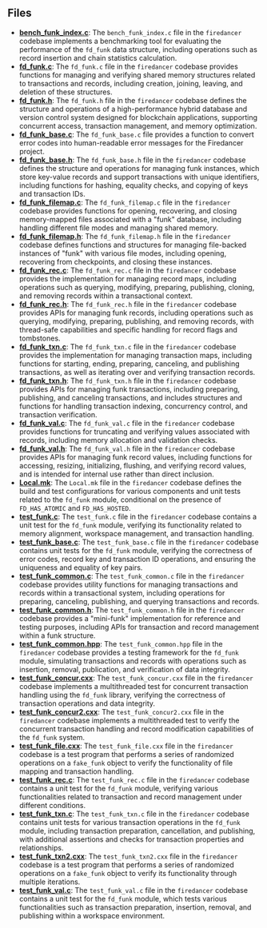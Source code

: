 
## Files
- **[bench_funk_index.c](funk/bench_funk_index.c.driver.md)**: The `bench_funk_index.c` file in the `firedancer` codebase implements a benchmarking tool for evaluating the performance of the `fd_funk` data structure, including operations such as record insertion and chain statistics calculation.
- **[fd_funk.c](funk/fd_funk.c.driver.md)**: The `fd_funk.c` file in the `firedancer` codebase provides functions for managing and verifying shared memory structures related to transactions and records, including creation, joining, leaving, and deletion of these structures.
- **[fd_funk.h](funk/fd_funk.h.driver.md)**: The `fd_funk.h` file in the `firedancer` codebase defines the structure and operations of a high-performance hybrid database and version control system designed for blockchain applications, supporting concurrent access, transaction management, and memory optimization.
- **[fd_funk_base.c](funk/fd_funk_base.c.driver.md)**: The `fd_funk_base.c` file provides a function to convert error codes into human-readable error messages for the Firedancer project.
- **[fd_funk_base.h](funk/fd_funk_base.h.driver.md)**: The `fd_funk_base.h` file in the `firedancer` codebase defines the structure and operations for managing funk instances, which store key-value records and support transactions with unique identifiers, including functions for hashing, equality checks, and copying of keys and transaction IDs.
- **[fd_funk_filemap.c](funk/fd_funk_filemap.c.driver.md)**: The `fd_funk_filemap.c` file in the `firedancer` codebase provides functions for opening, recovering, and closing memory-mapped files associated with a "funk" database, including handling different file modes and managing shared memory.
- **[fd_funk_filemap.h](funk/fd_funk_filemap.h.driver.md)**: The `fd_funk_filemap.h` file in the `firedancer` codebase defines functions and structures for managing file-backed instances of "funk" with various file modes, including opening, recovering from checkpoints, and closing these instances.
- **[fd_funk_rec.c](funk/fd_funk_rec.c.driver.md)**: The `fd_funk_rec.c` file in the `firedancer` codebase provides the implementation for managing record maps, including operations such as querying, modifying, preparing, publishing, cloning, and removing records within a transactional context.
- **[fd_funk_rec.h](funk/fd_funk_rec.h.driver.md)**: The `fd_funk_rec.h` file in the `firedancer` codebase provides APIs for managing funk records, including operations such as querying, modifying, preparing, publishing, and removing records, with thread-safe capabilities and specific handling for record flags and tombstones.
- **[fd_funk_txn.c](funk/fd_funk_txn.c.driver.md)**: The `fd_funk_txn.c` file in the `firedancer` codebase provides the implementation for managing transaction maps, including functions for starting, ending, preparing, canceling, and publishing transactions, as well as iterating over and verifying transaction records.
- **[fd_funk_txn.h](funk/fd_funk_txn.h.driver.md)**: The `fd_funk_txn.h` file in the `firedancer` codebase provides APIs for managing funk transactions, including preparing, publishing, and canceling transactions, and includes structures and functions for handling transaction indexing, concurrency control, and transaction verification.
- **[fd_funk_val.c](funk/fd_funk_val.c.driver.md)**: The `fd_funk_val.c` file in the `firedancer` codebase provides functions for truncating and verifying values associated with records, including memory allocation and validation checks.
- **[fd_funk_val.h](funk/fd_funk_val.h.driver.md)**: The `fd_funk_val.h` file in the `firedancer` codebase provides APIs for managing funk record values, including functions for accessing, resizing, initializing, flushing, and verifying record values, and is intended for internal use rather than direct inclusion.
- **[Local.mk](funk/Local.mk.driver.md)**: The `Local.mk` file in the `firedancer` codebase defines the build and test configurations for various components and unit tests related to the `fd_funk` module, conditional on the presence of `FD_HAS_ATOMIC` and `FD_HAS_HOSTED`.
- **[test_funk.c](funk/test_funk.c.driver.md)**: The `test_funk.c` file in the `firedancer` codebase contains a unit test for the `fd_funk` module, verifying its functionality related to memory alignment, workspace management, and transaction handling.
- **[test_funk_base.c](funk/test_funk_base.c.driver.md)**: The `test_funk_base.c` file in the `firedancer` codebase contains unit tests for the `fd_funk` module, verifying the correctness of error codes, record key and transaction ID operations, and ensuring the uniqueness and equality of key pairs.
- **[test_funk_common.c](funk/test_funk_common.c.driver.md)**: The `test_funk_common.c` file in the `firedancer` codebase provides utility functions for managing transactions and records within a transactional system, including operations for preparing, canceling, publishing, and querying transactions and records.
- **[test_funk_common.h](funk/test_funk_common.h.driver.md)**: The `test_funk_common.h` file in the `firedancer` codebase provides a "mini-funk" implementation for reference and testing purposes, including APIs for transaction and record management within a funk structure.
- **[test_funk_common.hpp](funk/test_funk_common.h.driver.mdpp)**: The `test_funk_common.hpp` file in the `firedancer` codebase provides a testing framework for the `fd_funk` module, simulating transactions and records with operations such as insertion, removal, publication, and verification of data integrity.
- **[test_funk_concur.cxx](funk/test_funk_concur.cxx.driver.md)**: The `test_funk_concur.cxx` file in the `firedancer` codebase implements a multithreaded test for concurrent transaction handling using the `fd_funk` library, verifying the correctness of transaction operations and data integrity.
- **[test_funk_concur2.cxx](funk/test_funk_concur2.cxx.driver.md)**: The `test_funk_concur2.cxx` file in the `firedancer` codebase implements a multithreaded test to verify the concurrent transaction handling and record modification capabilities of the `fd_funk` system.
- **[test_funk_file.cxx](funk/test_funk_file.cxx.driver.md)**: The `test_funk_file.cxx` file in the `firedancer` codebase is a test program that performs a series of randomized operations on a `fake_funk` object to verify the functionality of file mapping and transaction handling.
- **[test_funk_rec.c](funk/test_funk_rec.c.driver.md)**: The `test_funk_rec.c` file in the `firedancer` codebase contains a unit test for the `fd_funk` module, verifying various functionalities related to transaction and record management under different conditions.
- **[test_funk_txn.c](funk/test_funk_txn.c.driver.md)**: The `test_funk_txn.c` file in the `firedancer` codebase contains unit tests for various transaction operations in the `fd_funk` module, including transaction preparation, cancellation, and publishing, with additional assertions and checks for transaction properties and relationships.
- **[test_funk_txn2.cxx](funk/test_funk_txn2.cxx.driver.md)**: The `test_funk_txn2.cxx` file in the `firedancer` codebase is a test program that performs a series of randomized operations on a `fake_funk` object to verify its functionality through multiple iterations.
- **[test_funk_val.c](funk/test_funk_val.c.driver.md)**: The `test_funk_val.c` file in the `firedancer` codebase contains a unit test for the `fd_funk` module, which tests various functionalities such as transaction preparation, insertion, removal, and publishing within a workspace environment.
